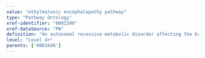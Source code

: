 ```yaml
---
value: "ethylmalonic encephalopathy pathway"
type: "Pathway Ontology"
xref-identifier: "0002206"
xref-dataSource: "PW"
definition: "An autosomal recessive metabolic disorder affecting the brain and peripheral vessels and manifested in infancy. Genetic studies identify defects in the ETHE1 gene, a mitochondrial resident gene product, thus pointing to implications in many aspects of mitochondrial metabolism and homeostasis."
level: "Level 4+"
parents: ['0001646']
---
```

